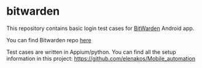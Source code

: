 # bitwarden

This repository contains basic login test cases for [BitWarden](https://bitwarden.com/) Android app.

You can find Bitwarden repo [here](https://github.com/bitwarden/)

Test cases are written in Appium/python. You can find all the setup information in this project: https://github.com/elenakos/Mobile_automation
